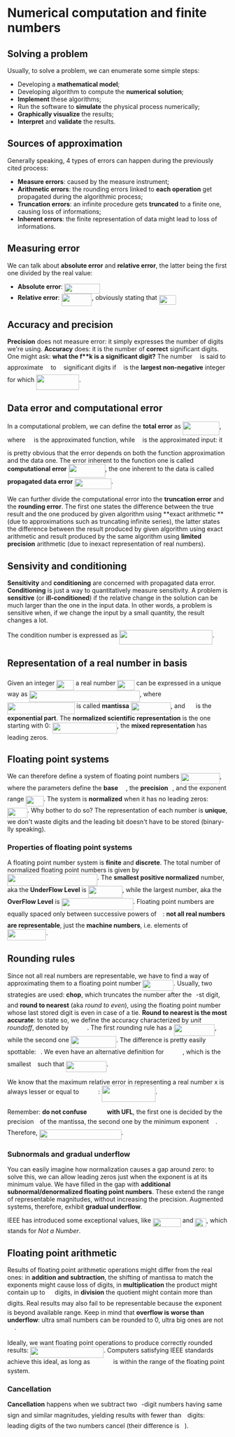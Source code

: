 # Numerical computation and finite numbers

## Solving a problem

Usually, to solve a problem, we can enumerate some simple steps:

- Developing a **mathematical model**;
- Developing algorithm to compute the **numerical solution**;
- **Implement** these algorithms;
- Run the software to **simulate** the physical process numerically;
- **Graphically visualize** the results;
- **Interpret** and **validate** the results.

## Sources of approximation

Generally speaking, 4 types of errors can happen during the previously cited process:

- **Measure errors**: caused by the measure instrument;
- **Arithmetic errors**: the rounding errors linked to **each operation** get propagated during the algorithmic process;
- **Truncation errors**: an infinite procedure gets **truncated** to a finite one, causing loss of informations;
- **Inherent errors**: the finite representation of data might lead to loss of informations.

## Measuring error

We can talk about **absolute error** and **relative error**, the latter being the first one divided by the real value:

- **Absolute error**: <img src="svgs/98d8410703d5a79d12a93e7726ce2b25.svg?invert_in_darkmode" align=middle width=81.209865pt height=22.46574pt/>
- **Relative error**: <img src="svgs/da0fc63cdd1f48dd120e844cf3d73d35.svg?invert_in_darkmode" align=middle width=69.830805pt height=28.424219999999995pt/>, obviously stating that <img src="svgs/c831bfaf6e49a680a4f1250d2dcd6d3f.svg?invert_in_darkmode" align=middle width=39.53185500000001pt height=22.831379999999992pt/>

## Accuracy and precision

**Precision** does not measure error: it simply expresses the number of digits we're using. **Accuracy** does: it is the number of **correct** significant digits. One might ask: **what the f\*\*k is a significant digit?** The number <img src="svgs/d0e77e0ae0c927639bbf59b3dd1c524b.svg?invert_in_darkmode" align=middle width=9.395100000000005pt height=21.95721pt/> is said to approximate <img src="svgs/332cc365a4987aacce0ead01b8bdcc0b.svg?invert_in_darkmode" align=middle width=9.395100000000005pt height=14.155350000000013pt/> to <img src="svgs/2103f85b8b1477f430fc407cad462224.svg?invert_in_darkmode" align=middle width=8.556075000000003pt height=22.831379999999992pt/> significant digits if <img src="svgs/2103f85b8b1477f430fc407cad462224.svg?invert_in_darkmode" align=middle width=8.556075000000003pt height=22.831379999999992pt/> is the **largest non-negative** integer for which <img src="svgs/a8597e9b7f58c1a38e482d33571b2098.svg?invert_in_darkmode" align=middle width=98.48173499999999pt height=34.281719999999986pt/>.

## Data error and computational error

In a computational problem, we can define the **total error** as <img src="svgs/bf78575119f4c27fd0de3d6ddc142359.svg?invert_in_darkmode" align=middle width=84.08697000000001pt height=31.50708000000001pt/>, where <img src="svgs/c41f490710f05d3d7b527a61b284ef00.svg?invert_in_darkmode" align=middle width=11.758230000000003pt height=31.50708000000001pt/> is the approximated function, while <img src="svgs/f84e86b97e20e45cc17d297dc794b3e8.svg?invert_in_darkmode" align=middle width=9.395100000000005pt height=22.831379999999992pt/> is the approximated input: it is pretty obvious that the error depends on both the function approximation and the data one. The error inherent to the function one is called **computational error** <img src="svgs/efa4295436c149c1dbde725d48655605.svg?invert_in_darkmode" align=middle width=84.086805pt height=31.50708000000001pt/>, the one inherent to the data is called **propagated data error** <img src="svgs/4b2045f21d7317e34c0a4e46dea9b60a.svg?invert_in_darkmode" align=middle width=84.08697000000001pt height=24.65759999999998pt/>.

We can further divide the computational error into the **truncation error** and the **rounding error**. The first one states the difference between the true result and the one produced by given algorithm using **exact arithmetic **(due to approximations such as truncating infinite series), the latter states the difference between the result produced by given algorithm using exact arithmetic and result produced by the same algorithm using **limited precision** arithmetic (due to inexact representation of real numbers). 

## Sensivity and conditioning

**Sensitivity** and **conditioning** are concerned with propagated data error. **Conditioning** is just a way to quantitatively measure sensitivity. A problem is **sensitive** (or **ill-conditioned**) if the relative change in the solution can be much larger than the one in the input data. In other words, a problem is sensitive when, if we change the input by a small quantity, the result changes a lot.

The condition number is expressed as <img src="svgs/56aceb1fc25eaae3d05d05250ab13a7a.svg?invert_in_darkmode" align=middle width=213.149805pt height=33.20559pt/>.

## Representation of a real number in basis <img src="svgs/8217ed3c32a785f0b5aad4055f432ad8.svg?invert_in_darkmode" align=middle width=10.165650000000005pt height=22.831379999999992pt/>

Given an integer <img src="svgs/2e15dd312a6a8979845225e707722553.svg?invert_in_darkmode" align=middle width=40.302405pt height=22.831379999999992pt/> a real number <img src="svgs/c831bfaf6e49a680a4f1250d2dcd6d3f.svg?invert_in_darkmode" align=middle width=39.53185500000001pt height=22.831379999999992pt/> can be expressed in a unique way as <img src="svgs/38930313ca396f93676c514673537933.svg?invert_in_darkmode" align=middle width=252.99235499999998pt height=26.76201000000001pt/>, where <img src="svgs/9da246aababfb069d71ed489a6fb485e.svg?invert_in_darkmode" align=middle width=154.15537500000002pt height=26.76201000000001pt/> is called **mantissa** <img src="svgs/c1af73a7f18e65d681c0f149e3bbb8ce.svg?invert_in_darkmode" align=middle width=91.26348pt height=27.775769999999994pt/>, and <img src="svgs/afe6fc8ae2245c9133fda046afda6180.svg?invert_in_darkmode" align=middle width=16.942035000000004pt height=22.831379999999992pt/> is the **exponential part**. The **normalized scientific representation** is the one starting with 0: <img src="svgs/376c8f263bd0a1cfb16899629845e0f7.svg?invert_in_darkmode" align=middle width=148.10086500000003pt height=24.65759999999998pt/>, the **mixed representation** has leading zeros.

## Floating point systems

We can therefore define a system of floating point numbers <img src="svgs/4eea8cf647d3dd27deea645edcad2081.svg?invert_in_darkmode" align=middle width=88.45534500000001pt height=24.65759999999998pt/>, where the parameters define the **base** <img src="svgs/8217ed3c32a785f0b5aad4055f432ad8.svg?invert_in_darkmode" align=middle width=10.165650000000005pt height=22.831379999999992pt/> , the **precision** <img src="svgs/4f4f4e395762a3af4575de74c019ebb5.svg?invert_in_darkmode" align=middle width=5.936155500000004pt height=20.222069999999988pt/>, and the exponent range <img src="svgs/d71369fd4630ca9ce95b2c4db8960a33.svg?invert_in_darkmode" align=middle width=40.641645000000004pt height=24.65759999999998pt/>. The system is **normalized** when it has no leading zeros: <img src="svgs/e0fec874e861bbf6bd95ae5bdd8df9e3.svg?invert_in_darkmode" align=middle width=46.06734pt height=22.831379999999992pt/>. Why bother to do so? The representation of each number is **unique**, we don't waste digits and the leading bit doesn't have to be stored (binary-lly speaking).

### Properties of floating point systems

A floating point number system is **finite** and **discrete**. The total number of normalized floating point numbers is given by <img src="svgs/27c7240a60b85d2886098bd47f317805.svg?invert_in_darkmode" align=middle width=205.960755pt height=26.76201000000001pt/>. The **smallest positive normalized** number, aka the **UnderFlow Level** is <img src="svgs/36fda4016eff3e1731562da57620d6b3.svg?invert_in_darkmode" align=middle width=78.158685pt height=27.656969999999987pt/>, while the largest number, aka the **OverFlow Level** is <img src="svgs/622a8011486e58eab93e4d00a5e8cf96.svg?invert_in_darkmode" align=middle width=164.09695499999998pt height=27.656969999999987pt/>. Floating point numbers are equally spaced only between successive powers of <img src="svgs/8217ed3c32a785f0b5aad4055f432ad8.svg?invert_in_darkmode" align=middle width=10.165650000000005pt height=22.831379999999992pt/>: **not all real numbers are representable**, just the **machine numbers**, i.e. elements of <img src="svgs/4eea8cf647d3dd27deea645edcad2081.svg?invert_in_darkmode" align=middle width=88.45534500000001pt height=24.65759999999998pt/>.

## Rounding rules

Since not all real numbers are representable, we have to find a way of approximating them to a floating point number <img src="svgs/e6d0263a97a594d025aae07a2798c208.svg?invert_in_darkmode" align=middle width=70.76487pt height=24.65759999999998pt/>. Usually, two strategies are used: **chop**, which truncates the number after the <img src="svgs/4f4f4e395762a3af4575de74c019ebb5.svg?invert_in_darkmode" align=middle width=5.936155500000004pt height=20.222069999999988pt/>-st digit, and **round to nearest** (aka *round to even*), using the floating point number whose last stored digit is even in case of a tie. **Round to nearest is the most accurate**: to state so, we define the accuracy characterized by *unit roundoff*, denoted by <img src="svgs/f03b6d41ffe5cc356176afeab3f2680e.svg?invert_in_darkmode" align=middle width=39.03834pt height=14.155350000000013pt/>. The first rounding rule has a <img src="svgs/1703c0b1f11080da989fad73a383de3c.svg?invert_in_darkmode" align=middle width=93.73584pt height=26.76201000000001pt/>, while the second one <img src="svgs/e14b1820bf9d06df18899511038029e2.svg?invert_in_darkmode" align=middle width=104.23347pt height=27.775769999999994pt/>. The difference is pretty easily spottable: <img src="svgs/47d54de4e337a06266c0e1d22c9b417b.svg?invert_in_darkmode" align=middle width=6.552644999999998pt height=27.775769999999994pt/>. We even have an alternative definition for <img src="svgs/f03b6d41ffe5cc356176afeab3f2680e.svg?invert_in_darkmode" align=middle width=39.03834pt height=14.155350000000013pt/>, which is the smallest <img src="svgs/7ccca27b5ccc533a2dd72dc6fa28ed84.svg?invert_in_darkmode" align=middle width=6.672451500000003pt height=14.155350000000013pt/> such that <img src="svgs/9ec029ef57e67a76c54a1d3d15c97e0d.svg?invert_in_darkmode" align=middle width=92.950935pt height=24.65759999999998pt/>.

We know that the maximum relative error in representing a real number x is always lesser or equal to <img src="svgs/aaa62263c41d42f00da2eab65d60334c.svg?invert_in_darkmode" align=middle width=40.02009pt height=14.155350000000013pt/>: <img src="svgs/d6a0265a2d3c5ddf8919996eb5a74c72.svg?invert_in_darkmode" align=middle width=123.24048pt height=37.80842999999999pt/>.

Remember: **do not confuse <img src="svgs/f03b6d41ffe5cc356176afeab3f2680e.svg?invert_in_darkmode" align=middle width=39.03834pt height=14.155350000000013pt/> with UFL**, the first one is decided by the precision <img src="svgs/4f4f4e395762a3af4575de74c019ebb5.svg?invert_in_darkmode" align=middle width=5.936155500000004pt height=20.222069999999988pt/> of the mantissa, the second one by the minimum exponent <img src="svgs/ddcb483302ed36a59286424aa5e0be17.svg?invert_in_darkmode" align=middle width=11.187330000000003pt height=22.46574pt/>. Therefore, <img src="svgs/3954f67dfa4b417326be68386c393c29.svg?invert_in_darkmode" align=middle width=187.926255pt height=22.46574pt/>.

### Subnormals and gradual underflow

You can easily imagine how normalization causes a gap around zero: to solve this, we can allow leading zeros just when the exponent is at its minimum value. We have filled in the gap with **additional subnormal/denormalized floating point numbers**. These extend the range of representable magnitudes, without increasing the precision. Augmented systems, therefore, exhibit **gradual underflow**.

IEEE has introduced some exceptional values, like <img src="svgs/d8fbc05883bc9ebbcf639b4cdf6bb85f.svg?invert_in_darkmode" align=middle width=64.24621499999999pt height=20.09139000000001pt/> and <img src="svgs/1f31616e14bdba2ef27b7f858f60401f.svg?invert_in_darkmode" align=middle width=25.890315pt height=20.09139000000001pt/>, which stands for *Not a Number*.

## Floating point arithmetic

Results of floating point arithmetic operations might differ from the real ones: in **addition and subtraction**, the shifting of mantissa to match the exponents might cause loss of digits, in **multiplication** the product might contain up to <img src="svgs/b03d2c90e8d8e2b659ff5a34285a73c2.svg?invert_in_darkmode" align=middle width=14.155350000000004pt height=21.18732pt/> digits, in **division** the quotient might contain more than <img src="svgs/4f4f4e395762a3af4575de74c019ebb5.svg?invert_in_darkmode" align=middle width=5.936155500000004pt height=20.222069999999988pt/> digits. Real results may also fail to be representable because the exponent <img src="svgs/2ec6e630f199f589a2402fdf3e0289d5.svg?invert_in_darkmode" align=middle width=8.270625000000004pt height=14.155350000000013pt/> is beyond available range. Keep in mind that **overflow is worse than underflow**: ultra small numbers can be rounded to 0, ultra big ones are not <img src="svgs/f7a0f24dc1f54ce82fecccbbf48fca93.svg?invert_in_darkmode" align=middle width=16.438455000000005pt height=14.155350000000013pt/>.

Ideally, we want floating point operations to produce correctly rounded results: <img src="svgs/7725b68af0182eba6d3d16999de98c64.svg?invert_in_darkmode" align=middle width=168.06355499999998pt height=24.65759999999998pt/>. Computers satisfying IEEE standards achieve this ideal, as long as <img src="svgs/ec42c40fec0c601f7e47e78a2589360c.svg?invert_in_darkmode" align=middle width=45.241845pt height=14.155350000000013pt/> is within the range of the floating point system.

### Cancellation

**Cancellation** happens when we subtract two <img src="svgs/4f4f4e395762a3af4575de74c019ebb5.svg?invert_in_darkmode" align=middle width=5.936155500000004pt height=20.222069999999988pt/>-digit numbers having same sign and similar magnitudes, yielding results with fewer than <img src="svgs/4f4f4e395762a3af4575de74c019ebb5.svg?invert_in_darkmode" align=middle width=5.936155500000004pt height=20.222069999999988pt/> digits: leading digits of the two numbers cancel (their difference is <img src="svgs/29632a9bf827ce0200454dd32fc3be82.svg?invert_in_darkmode" align=middle width=8.219277000000005pt height=21.18732pt/>).





